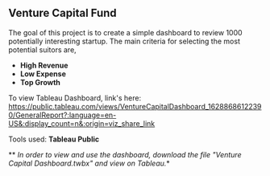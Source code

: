 ## Venture Capital Fund

The goal of this project is to create a simple dashboard to review 1000 potentially interesting startup.
The main criteria for selecting the most potential suitors are, 
- **High Revenue**
- **Low Expense**
- **Top Growth**

To view Tableau Dashboard, link's here: https://public.tableau.com/views/VentureCapitalDashboard_16288686122390/GeneralReport?:language=en-US&:display_count=n&:origin=viz_share_link

Tools used: **Tableau Public**

** *In order to view and use the dashboard, download the file "Venture Capital Dashboard.twbx" and view on Tableau.**


